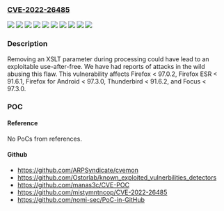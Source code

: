 ### [CVE-2022-26485](https://cve.mitre.org/cgi-bin/cvename.cgi?name=CVE-2022-26485)
![](https://img.shields.io/static/v1?label=Product&message=Firefox%20ESR&color=blue)
![](https://img.shields.io/static/v1?label=Product&message=Firefox%20for%20Android&color=blue)
![](https://img.shields.io/static/v1?label=Product&message=Firefox&color=blue)
![](https://img.shields.io/static/v1?label=Product&message=Focus&color=blue)
![](https://img.shields.io/static/v1?label=Product&message=Thunderbird&color=blue)
![](https://img.shields.io/static/v1?label=Version&message=%3C%2091.6.1%20&color=brighgreen)
![](https://img.shields.io/static/v1?label=Version&message=%3C%2091.6.2%20&color=brighgreen)
![](https://img.shields.io/static/v1?label=Version&message=%3C%2097.0.2%20&color=brighgreen)
![](https://img.shields.io/static/v1?label=Version&message=%3C%2097.3.0%20&color=brighgreen)
![](https://img.shields.io/static/v1?label=Vulnerability&message=Use-after-free%20in%20XSLT%20parameter%20processing&color=brighgreen)

### Description

Removing an XSLT parameter during processing could have lead to an exploitable use-after-free. We have had reports of attacks in the wild abusing this flaw. This vulnerability affects Firefox < 97.0.2, Firefox ESR < 91.6.1, Firefox for Android < 97.3.0, Thunderbird < 91.6.2, and Focus < 97.3.0.

### POC

#### Reference
No PoCs from references.

#### Github
- https://github.com/ARPSyndicate/cvemon
- https://github.com/Ostorlab/known_exploited_vulnerbilities_detectors
- https://github.com/manas3c/CVE-POC
- https://github.com/mistymntncop/CVE-2022-26485
- https://github.com/nomi-sec/PoC-in-GitHub


